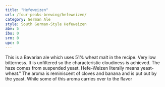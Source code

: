 ```yaml
---
title: "Hefeweizen"
url: /four-peaks-brewing/hefeweizen/
category: German Ale
style: South German-Style Hefeweizen
abv: 5
ibu: 0
srm: 0
upc: 0
---
```

This is a Bavarian ale which uses 51% wheat malt in the recipe. Very low bitterness. It is unfiltered so the characteristic cloudiness is achieved. The haze comes from suspended yeast. Hefe-Weizen literally means yeast-wheat." The aroma is reminiscent of cloves and banana and is put out by the yeast. While some of this aroma carries over to the flavor
